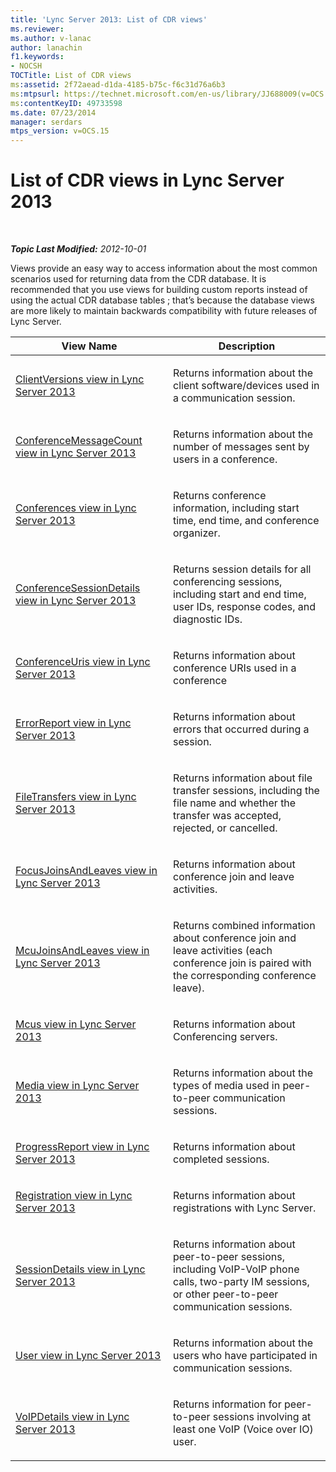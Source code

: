 ```yaml
---
title: 'Lync Server 2013: List of CDR views'
ms.reviewer: 
ms.author: v-lanac
author: lanachin
f1.keywords:
- NOCSH
TOCTitle: List of CDR views
ms:assetid: 2f72aead-d1da-4185-b75c-f6c31d76a6b3
ms:mtpsurl: https://technet.microsoft.com/en-us/library/JJ688009(v=OCS.15)
ms:contentKeyID: 49733598
ms.date: 07/23/2014
manager: serdars
mtps_version: v=OCS.15
---
```


<div data-xmlns="http://www.w3.org/1999/xhtml">

<div class="topic" data-xmlns="http://www.w3.org/1999/xhtml" data-msxsl="urn:schemas-microsoft-com:xslt" data-cs="http://msdn.microsoft.com/">

<div data-asp="http://msdn2.microsoft.com/asp">

# List of CDR views in Lync Server 2013

</div>

<div id="mainSection">

<div id="mainBody">

<span> </span>

_**Topic Last Modified:** 2012-10-01_

Views provide an easy way to access information about the most common scenarios used for returning data from the CDR database. It is recommended that you use views for building custom reports instead of using the actual CDR database tables ; that’s because the database views are more likely to maintain backwards compatibility with future releases of Lync Server.


<table>
<colgroup>
<col style="width: 50%" />
<col style="width: 50%" />
</colgroup>
<thead>
<tr class="header">
<th>View Name</th>
<th>Description</th>
</tr>
</thead>
<tbody>
<tr class="odd">
<td><p><a href="lync-server-2013-clientversions-view.md">ClientVersions view in Lync Server 2013</a></p></td>
<td><p>Returns information about the client software/devices used in a communication session.</p></td>
</tr>
<tr class="even">
<td><p><a href="lync-server-2013-conferencemessagecount-view.md">ConferenceMessageCount view in Lync Server 2013</a></p></td>
<td><p>Returns information about the number of messages sent by users in a conference.</p></td>
</tr>
<tr class="odd">
<td><p><a href="lync-server-2013-conferences-view.md">Conferences view in Lync Server 2013</a></p></td>
<td><p>Returns conference information, including start time, end time, and conference organizer.</p></td>
</tr>
<tr class="even">
<td><p><a href="lync-server-2013-conferencesessiondetails-view.md">ConferenceSessionDetails view in Lync Server 2013</a></p></td>
<td><p>Returns session details for all conferencing sessions, including start and end time, user IDs, response codes, and diagnostic IDs.</p></td>
</tr>
<tr class="odd">
<td><p><a href="lync-server-2013-conferenceuris-view.md">ConferenceUris view in Lync Server 2013</a></p></td>
<td><p>Returns information about conference URIs used in a conference</p></td>
</tr>
<tr class="even">
<td><p><a href="lync-server-2013-errorreport-view.md">ErrorReport view in Lync Server 2013</a></p></td>
<td><p>Returns information about errors that occurred during a session.</p></td>
</tr>
<tr class="odd">
<td><p><a href="lync-server-2013-filetransfers-view.md">FileTransfers view in Lync Server 2013</a></p></td>
<td><p>Returns information about file transfer sessions, including the file name and whether the transfer was accepted, rejected, or cancelled.</p></td>
</tr>
<tr class="even">
<td><p><a href="lync-server-2013-focusjoinsandleaves-view.md">FocusJoinsAndLeaves view in Lync Server 2013</a></p></td>
<td><p>Returns information about conference join and leave activities.</p></td>
</tr>
<tr class="odd">
<td><p><a href="lync-server-2013-mcujoinsandleaves-view.md">McuJoinsAndLeaves view in Lync Server 2013</a></p></td>
<td><p>Returns combined information about conference join and leave activities (each conference join is paired with the corresponding conference leave).</p></td>
</tr>
<tr class="even">
<td><p><a href="lync-server-2013-mcus-view.md">Mcus view in Lync Server 2013</a></p></td>
<td><p>Returns information about Conferencing servers.</p></td>
</tr>
<tr class="odd">
<td><p><a href="lync-server-2013-media-view.md">Media view in Lync Server 2013</a></p></td>
<td><p>Returns information about the types of media used in peer-to-peer communication sessions.</p></td>
</tr>
<tr class="even">
<td><p><a href="lync-server-2013-progressreport-view.md">ProgressReport view in Lync Server 2013</a></p></td>
<td><p>Returns information about completed sessions.</p></td>
</tr>
<tr class="odd">
<td><p><a href="lync-server-2013-registration-view.md">Registration view in Lync Server 2013</a></p></td>
<td><p>Returns information about registrations with Lync Server.</p></td>
</tr>
<tr class="even">
<td><p><a href="lync-server-2013-sessiondetails-view.md">SessionDetails view in Lync Server 2013</a></p></td>
<td><p>Returns information about peer-to-peer sessions, including VoIP-VoIP phone calls, two-party IM sessions, or other peer-to-peer communication sessions.</p></td>
</tr>
<tr class="odd">
<td><p><a href="lync-server-2013-user-view.md">User view in Lync Server 2013</a></p></td>
<td><p>Returns information about the users who have participated in communication sessions.</p></td>
</tr>
<tr class="even">
<td><p><a href="lync-server-2013-voipdetails-view.md">VoIPDetails view in Lync Server 2013</a></p></td>
<td><p>Returns information for peer-to-peer sessions involving at least one VoIP (Voice over IO) user.</p></td>
</tr>
</tbody>
</table>


</div>

<span> </span>

</div>

</div>

</div>

